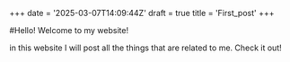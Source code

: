 +++
date = '2025-03-07T14:09:44Z'
draft = true
title = 'First_post'
+++

#Hello! Welcome to my website!

in this website I will post all the things that are related to me. Check it out!


